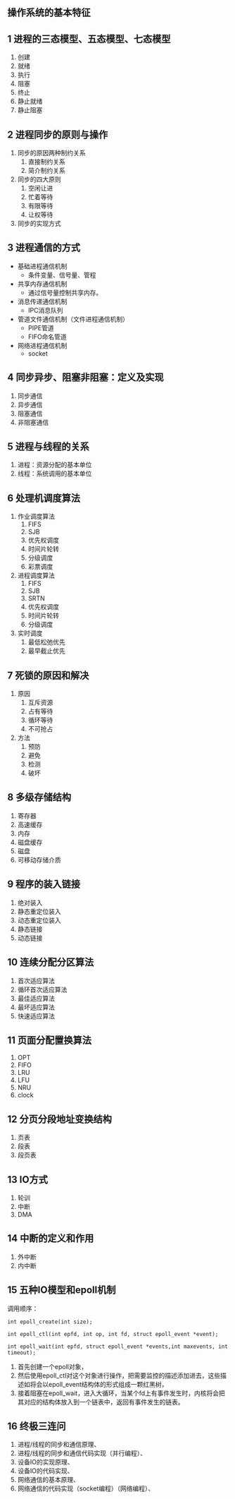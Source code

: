 ## 操作系统的基本特征

## 1 进程的三态模型、五态模型、七态模型

1. 创建
2. 就绪
3. 执行
4. 阻塞
5. 终止
6. 静止就绪
7. 静止阻塞

## 2 进程同步的原则与操作
1. 同步的原因两种制约关系
   1. 直接制约关系
   2. 简介制约关系
2. 同步的四大原则
   1. 空闲让进
   2. 忙着等待
   3. 有限等待
   4. 让权等待
3. 同步的实现方式


## 3 进程通信的方式
* 基础进程通信机制  
  * 条件变量、信号量、管程
* 共享内存通信机制
  * 通过信号量控制共享内存。
* 消息传递通信机制
  * IPC消息队列
* 管道文件通信机制（文件进程通信机制）
  * PIPE管道
  * FIFO命名管道
* 网络进程通信机制
  * socket

## 4 同步异步、阻塞非阻塞：定义及实现

1. 同步通信
2. 异步通信
3. 阻塞通信
4. 非阻塞通信

## 5 进程与线程的关系

1. 进程：资源分配的基本单位
2. 线程：系统调用的基本单位

## 6 处理机调度算法
1. 作业调度算法
   1. FIFS
   2. SJB
   3. 优先权调度
   4. 时间片轮转
   5. 分级调度
   6. 彩票调度
2. 进程调度算法
   1. FIFS
   2. SJB
   3. SRTN
   4. 优先权调度
   5. 时间片轮转
   6. 分级调度
3. 实时调度
   1. 最低松弛优先
   2. 最早截止优先

## 7 死锁的原因和解决
1. 原因
   1. 互斥资源
   2. 占有等待
   3. 循环等待
   4. 不可抢占
2. 方法
   1. 预防
   2. 避免
   3. 检测
   4. 破坏

## 8 多级存储结构
1. 寄存器
2. 高速缓存
3. 内存
4. 磁盘缓存
5. 磁盘
6. 可移动存储介质

## 9 程序的装入链接

1. 绝对装入
2. 静态重定位装入
3. 动态重定位装入
4. 静态链接
5. 动态链接

## 10 连续分配分区算法
1. 首次适应算法
2. 循环首次适应算法
3. 最佳适应算法
4. 最坏适应算法
5. 快速适应算法
## 11 页面分配置换算法

1. OPT
2. FIFO
3. LRU
4. LFU
5. NRU
6. clock

## 12 分页分段地址变换结构
1. 页表
2. 段表
3. 段页表

## 13 IO方式
1. 轮训
2. 中断
3. DMA

## 14 中断的定义和作用
1. 外中断
2. 内中断

## 15 五种IO模型和epoll机制

调用顺序：
```
int epoll_create(int size);

int epoll_ctl(int epfd, int op, int fd, struct epoll_event *event);

int epoll_wait(int epfd, struct epoll_event *events,int maxevents, int timeout);
```
1. 首先创建一个epoll对象，
2. 然后使用epoll_ctl对这个对象进行操作，把需要监控的描述添加进去，这些描述如将会以epoll_event结构体的形式组成一颗红黑树，
3. 接着阻塞在epoll_wait，进入大循环，当某个fd上有事件发生时，内核将会把其对应的结构体放入到一个链表中，返回有事件发生的链表。


## 16 终极三连问
1. 进程/线程的同步和通信原理、
2. 进程/线程的同步和通信代码实现（并行编程）、
3. 设备IO的实现原理、
4. 设备IO的代码实现、
5. 网络通信的基本原理、
6. 网络通信的代码实现（socket编程）（网络编程）、